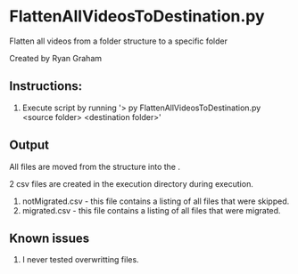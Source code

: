 # FlattenAllVideosToDestination.py
Flatten all videos from a folder structure to a specific folder

Created by Ryan Graham

## Instructions:
1. Execute script by running '> py FlattenAllVideosToDestination.py \<source folder> \<destination folder>'

## Output
All files are moved from the <source folder> structure into the <destination folder>.

2 csv files are created in the execution directory during execution.
1. notMigrated.csv - this file contains a listing of all files that were skipped.
2. migrated.csv - this file contains a listing of all files that were migrated.

## Known issues
1. I never tested overwritting files.
